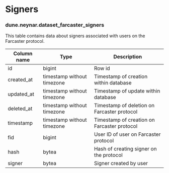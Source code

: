 # Signers

### **dune.neynar.dataset_farcaster_signers**

This table contains data about signers associated with users on the Farcaster protocol.

| **Column name**       | **Type**                        | **Description**                                           |
| --------------------- | ------------------------------- | --------------------------------------------------------- |
| id                    | bigint                          | Row id                                                    |
| created\_at           | timestamp without timezone      | Timestamp of creation within database                     |
| updated\_at           | timestamp without timezone      | Timestamp of update within database                       |
| deleted\_at           | timestamp without timezone      | Timestamp of deletion on Farcaster protocol               |
| timestamp             | timestamp without timezone      | Timestamp of creation on Farcaster protocol               |
| fid                   | bigint                          | User ID of user on Farcaster protocol                     |
| hash                  | bytea                           | Hash of creating signer on the protocol                   |
| signer                | bytea                           | Signer created by user                                    |
